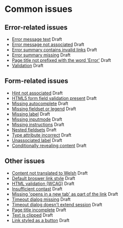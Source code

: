 # Common issues

## Error-related issues
- [Error message text](https://github.com/hmrc/accessibility/blob/master/docs/common-issues/error-message.md) Draft
- [Error message not associated](https://github.com/hmrc/accessibility/blob/master/docs/common-issues/error-not-associated.md) Draft
- [Error summary contains invalid links](https://github.com/hmrc/accessibility/blob/master/docs/common-issues/error-summary-links.md) Draft
- [Error summary missing](https://github.com/hmrc/accessibility/blob/master/docs/common-issues/error-summary-missing.md) Draft
- [Page title not prefixed with the word 'Error'](https://github.com/hmrc/accessibility/blob/master/docs/common-issues/error-page-title.md) Draft
- [Validation](https://github.com/hmrc/accessibility/blob/master/docs/common-issues/validation.md) Draft

## Form-related issues
- [Hint not associated](https://github.com/hmrc/accessibility/blob/master/docs/common-issues/hint-not-associated.md) Draft
- [HTML5 form field validation present](https://github.com/hmrc/accessibility/blob/master/docs/common-issues/html5-validation-present.md) Draft
- [Missing autocomplete](https://github.com/hmrc/accessibility/blob/master/docs/common-issues/missing-autocomplete.md) Draft
- [Missing fieldset or legend](https://github.com/hmrc/accessibility/blob/master/docs/common-issues/missing-fieldset-or-legend.md) Draft
- [Missing label](https://github.com/hmrc/accessibility/blob/master/docs/common-issues/missing-label.md) Draft
- [Missing inputmode](https://github.com/hmrc/accessibility/blob/master/docs/common-issues/missing-inputmode.md) Draft
- [Missing instructions](https://github.com/hmrc/accessibility/blob/master/docs/common-issues/missing-instructions.md) Draft
- [Nested fieldsets](https://github.com/hmrc/accessibility/blob/master/docs/common-issues/nested-fieldsets.md) Draft
- [Type attribute incorrect](https://github.com/hmrc/accessibility/blob/master/docs/common-issues/type-attribute-incorrect.md) Draft
- [Unassociated label](https://github.com/hmrc/accessibility/blob/master/docs/common-issues/unassociated-label.md) Draft
- [Conditionally revealing content](https://github.com/hmrc/accessibility/blob/master/docs/common-issues/conditionally-revealing-content.md) Draft

## Other issues
- [Content not translated to Welsh](https://github.com/hmrc/accessibility/blob/master/docs/common-issues/welsh-translations.md) Draft
- [Default broswer link style](https://github.com/hmrc/accessibility/blob/master/docs/common-issues/default-browser-link-style.md) Draft
- [HTML validation (WCAG)](https://github.com/hmrc/accessibility/blob/master/docs/common-issues/html-validation-wcag.md) Draft
- [Insufficient contast](https://github.com/hmrc/accessibility/blob/master/docs/common-issues/insufficient-contrast.md) Draft
- [Missing 'opens in a new tab' as part of the link](https://github.com/hmrc/accessibility/blob/master/docs/common-issues/open-in-new-window-links.md) Draft
- [Timeout dialog missing](https://github.com/hmrc/accessibility/blob/master/docs/common-issues/timeout-dialog.md) Draft
- [Timeout dialog doesn't extend session](https://github.com/hmrc/accessibility/blob/master/docs/common-issues/timeout-dialog-cannot-extend-session.md) Draft
- [Page title incomplete](https://github.com/hmrc/accessibility/blob/master/docs/common-issues/page-title-incomplete.md) Draft
- [Text is clipped](https://github.com/hmrc/accessibility/blob/master/docs/common-issues/clipped-text.md) Draft
- [Link styled as a button](https://github.com/hmrc/accessibility/blob/master/docs/common-issues/link-as-button.md) Draft